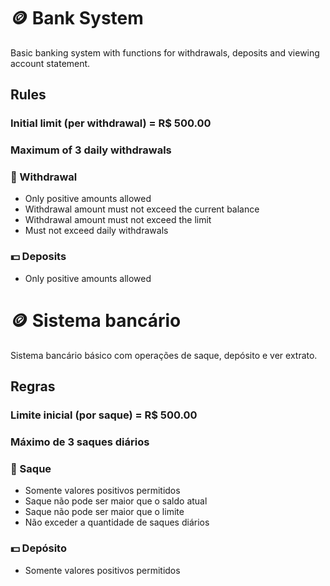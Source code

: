# 🪙 Bank System 
Basic banking system with functions for withdrawals, deposits and viewing account statement.
## Rules
### Initial limit (per withdrawal) = R$ 500.00
### Maximum of 3 daily withdrawals
### 💸 Withdrawal
  - Only positive amounts allowed
  - Withdrawal amount must not exceed the current balance
  - Withdrawal amount must not exceed the limit
  - Must not exceed daily withdrawals
### 💵 Deposits
  - Only positive amounts allowed

#
# 🪙 Sistema bancário
Sistema bancário básico com operações de saque, depósito e ver extrato.
## Regras
### Limite inicial (por saque) = R$ 500.00
### Máximo de 3 saques diários
### 💸 Saque
  - Somente valores positivos permitidos
  - Saque não pode ser maior que o saldo atual
  - Saque não pode ser maior que o limite
  - Não exceder a quantidade de saques diários
### 💵 Depósito
  - Somente valores positivos permitidos
